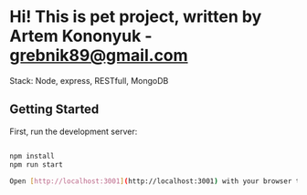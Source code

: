 # Hi! This is pet project, written by Artem Kononyuk - grebnik89@gmail.com

Stack: Node, express, RESTfull, MongoDB

## Getting Started

First, run the development server:

```bash

npm install
npm run start

Open [http://localhost:3001](http://localhost:3001) with your browser to see the result.
```

